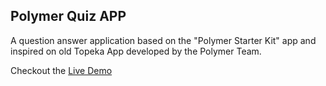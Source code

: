 ## Polymer Quiz APP 

A question answer application based on the "Polymer Starter Kit" app and inspired on old Topeka App developed by the Polymer Team.

Checkout the [Live Demo](http://vilasmaciel.github.io/polymer-quiz-app/)

